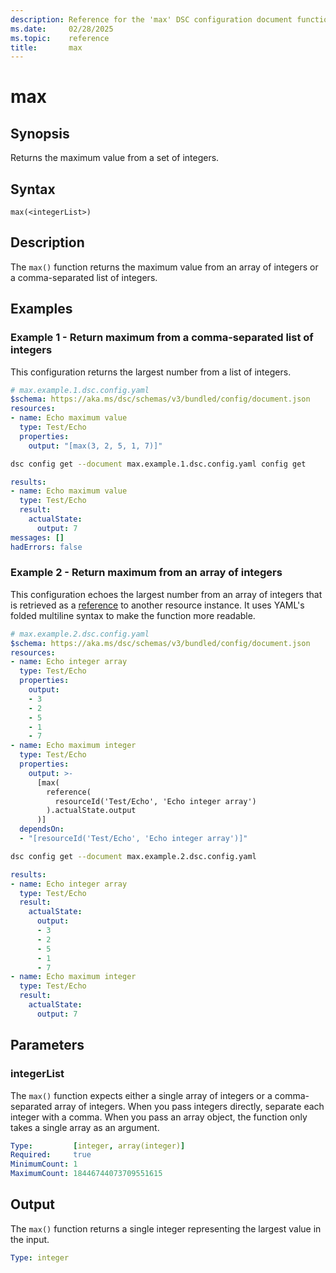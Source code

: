 ```yaml
---
description: Reference for the 'max' DSC configuration document function
ms.date:     02/28/2025
ms.topic:    reference
title:       max
---
```


# max

## Synopsis

Returns the maximum value from a set of integers.

## Syntax

```Syntax
max(<integerList>)
```

## Description

The `max()` function returns the maximum value from an array of integers or a comma-separated list
of integers.

## Examples

### Example 1 - Return maximum from a comma-separated list of integers

This configuration returns the largest number from a list of integers.

```yaml
# max.example.1.dsc.config.yaml
$schema: https://aka.ms/dsc/schemas/v3/bundled/config/document.json
resources:
- name: Echo maximum value
  type: Test/Echo
  properties:
    output: "[max(3, 2, 5, 1, 7)]"
```

```bash
dsc config get --document max.example.1.dsc.config.yaml config get
```

```yaml
results:
- name: Echo maximum value
  type: Test/Echo
  result:
    actualState:
      output: 7
messages: []
hadErrors: false
```

### Example 2 - Return maximum from an array of integers

This configuration echoes the largest number from an array of integers that is retrieved as a
[reference][01] to another resource instance. It uses YAML's folded multiline syntax to make the
function more readable.

```yaml
# max.example.2.dsc.config.yaml
$schema: https://aka.ms/dsc/schemas/v3/bundled/config/document.json
resources:
- name: Echo integer array
  type: Test/Echo
  properties:
    output:
    - 3
    - 2
    - 5
    - 1
    - 7
- name: Echo maximum integer
  type: Test/Echo
  properties:
    output: >-
      [max(
        reference(
          resourceId('Test/Echo', 'Echo integer array')
        ).actualState.output
      )]
  dependsOn:
  - "[resourceId('Test/Echo', 'Echo integer array')]"
```

```bash
dsc config get --document max.example.2.dsc.config.yaml
```

```yaml
results:
- name: Echo integer array
  type: Test/Echo
  result:
    actualState:
      output:
      - 3
      - 2
      - 5
      - 1
      - 7
- name: Echo maximum integer
  type: Test/Echo
  result:
    actualState:
      output: 7
```

## Parameters

### integerList

The `max()` function expects either a single array of integers or a comma-separated array of
integers. When you pass integers directly, separate each integer with a comma. When you pass an
array object, the function only takes a single array as an argument.

```yaml
Type:         [integer, array(integer)]
Required:     true
MinimumCount: 1
MaximumCount: 18446744073709551615
```

## Output

The `max()` function returns a single integer representing the largest value in the input.

```yaml
Type: integer
```

<!-- Link reference definitions -->
[01]: ./reference.md
